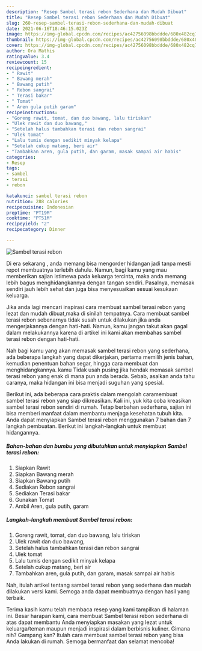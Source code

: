 ```yaml
---
description: "Resep Sambel terasi rebon Sederhana dan Mudah Dibuat"
title: "Resep Sambel terasi rebon Sederhana dan Mudah Dibuat"
slug: 260-resep-sambel-terasi-rebon-sederhana-dan-mudah-dibuat
date: 2021-06-16T18:46:15.023Z
image: https://img-global.cpcdn.com/recipes/ac42756098bbddde/680x482cq70/sambel-terasi-rebon-foto-resep-utama.jpg
thumbnail: https://img-global.cpcdn.com/recipes/ac42756098bbddde/680x482cq70/sambel-terasi-rebon-foto-resep-utama.jpg
cover: https://img-global.cpcdn.com/recipes/ac42756098bbddde/680x482cq70/sambel-terasi-rebon-foto-resep-utama.jpg
author: Ora Mathis
ratingvalue: 3.4
reviewcount: 15
recipeingredient:
- " Rawit"
- " Bawang merah"
- " Bawang putih"
- " Rebon sangrai"
- " Terasi bakar"
- " Tomat"
- " Aren gula putih garam"
recipeinstructions:
- "Goreng rawit, tomat, dan duo bawang, lalu tiriskan"
- "Ulek rawit dan duo bawang,"
- "Setelah halus tambahkan terasi dan rebon sangrai"
- "Ulek tomat"
- "Lalu tumis dengan sedikit minyak kelapa"
- "Setelah cukup matang, beri air"
- "Tambahkan aren, gula putih, dan garam, masak sampai air habis"
categories:
- Resep
tags:
- sambel
- terasi
- rebon

katakunci: sambel terasi rebon 
nutrition: 288 calories
recipecuisine: Indonesian
preptime: "PT19M"
cooktime: "PT51M"
recipeyield: "2"
recipecategory: Dinner

---
```



![Sambel terasi rebon](https://img-global.cpcdn.com/recipes/ac42756098bbddde/680x482cq70/sambel-terasi-rebon-foto-resep-utama.jpg)

Di era  sekarang , anda memang bisa mengorder hidangan jadi tanpa mesti repot membuatnya terlebih dahulu. Namun, bagi kamu yang mau memberikan sajian istimewa pada keluarga tercinta, maka anda memang lebih bagus menghidangkannya dengan tangan sendiri. Pasalnya, memasak sendiri jauh lebih sehat dan juga bisa menyesuaikan sesuai kesukaan keluarga.

Jika anda lagi mencari inspirasi cara membuat sambel terasi rebon yang lezat dan mudah dibuat,maka di sinilah tempatnya. Cara membuat sambel terasi rebon  sebenarnya tidak susah untuk dilakukan jika anda mengerjakannya dengan hati-hati. Namun, kamu jangan takut akan gagal dalam melakukannya 
karena di artikel ini kami akan membahas sambel terasi rebon dengan hati-hati.  



Nah bagi kamu yang akan memasak sambel terasi rebon yang sederhana, ada beberapa langkah yang dapat dikerjakan, pertama memilih jenis bahan, kemudian penentuan bahan segar, hingga cara membuat dan menghidangkannya. kamu Tidak usah pusing jika hendak memasak sambel terasi rebon yang enak di mana pun anda berada. Sebab, asalkan anda  tahu caranya, maka hidangan ini bisa menjadi suguhan yang spesial.

Berikut ini, ada beberapa cara praktis  dalam mengolah caramembuat sambel terasi rebon yang siap dikreasikan. Kali ini, yuk kita coba kreasikan sambel terasi rebon sendiri di rumah. Tetap berbahan sederhana, sajian ini bisa memberi manfaat dalam membantu menjaga kesehatan tubuh kita. Anda dapat menyiapkan Sambel terasi rebon menggunakan 7 bahan dan 7 langkah pembuatan. Berikut ini langkah-langkah untuk membuat hidangannya.

<!--inarticleads1-->

##### Bahan-bahan dan bumbu yang dibutuhkan untuk menyiapkan Sambel terasi rebon:

1. Siapkan  Rawit
1. Siapkan  Bawang merah
1. Siapkan  Bawang putih
1. Sediakan  Rebon sangrai
1. Sediakan  Terasi bakar
1. Gunakan  Tomat
1. Ambil  Aren, gula putih, garam




<!--inarticleads2-->

##### Langkah-langkah membuat Sambel terasi rebon:

1. Goreng rawit, tomat, dan duo bawang, lalu tiriskan
1. Ulek rawit dan duo bawang,
1. Setelah halus tambahkan terasi dan rebon sangrai
1. Ulek tomat
1. Lalu tumis dengan sedikit minyak kelapa
1. Setelah cukup matang, beri air
1. Tambahkan aren, gula putih, dan garam, masak sampai air habis




Nah, itulah artikel tentang  sambel terasi rebon  yang sederhana dan mudah dilakukan versi kami. Semoga anda dapat membuatnya dengan hasil yang terbaik. 

Terima kasih kamu telah membaca resep yang kami tampilkan di halaman ini. Besar harapan kami, cara membuat  Sambel terasi rebon sederhana di atas dapat membantu Anda menyiapkan masakan yang lezat untuk keluarga/teman maupun menjadi inspirasi dalam berbisnis kuliner. Gimana nih? Gampang kan? Itulah cara membuat sambel terasi rebon yang bisa Anda lakukan di rumah. Semoga bermanfaat dan selamat mencoba!

